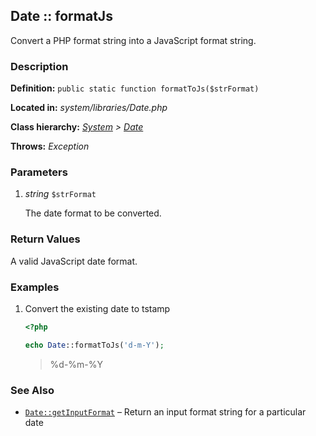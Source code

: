 
Date :: formatJs
-------------------------------------------

Convert a PHP format string into a JavaScript format string.


### Description ###

**Definition:** `public static function formatToJs($strFormat)`

**Located in:** *system/libraries/Date.php*

**Class hierarchy:** *[System](../System.md) > [Date](../Date.md)*

**Throws:** *Exception*


### Parameters ###

1. *string* `$strFormat`

	The date format to be converted.


### Return Values ###

A valid JavaScript date format.


### Examples ###

1. Convert the existing date to tstamp

	```php
	<?php

	echo Date::formatToJs('d-m-Y');
	```
	> %d-%m-%Y


### See Also ###

- [`Date::getInputFormat`](getInputFormat.md) – Return an input format string for a particular date